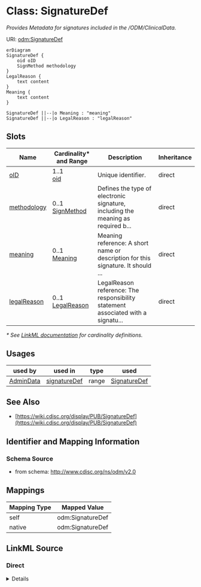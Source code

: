 # Class: SignatureDef

_Provides Metadata for signatures included in the /ODM/ClinicalData._




URI: [odm:SignatureDef](http://www.cdisc.org/ns/odm/v2.0/SignatureDef)


```mermaid
erDiagram
SignatureDef {
    oid oID  
    SignMethod methodology  
}
LegalReason {
    text content  
}
Meaning {
    text content  
}

SignatureDef ||--|o Meaning : "meaning"
SignatureDef ||--|o LegalReason : "legalReason"

```



<!-- no inheritance hierarchy -->


## Slots

| Name | Cardinality* and Range | Description | Inheritance |
| ---  | --- | --- | --- |
| [oID](oID.md) | 1..1 <br/> [oid](oid.md) | Unique identifier. | direct |
| [methodology](methodology.md) | 0..1 <br/> [SignMethod](SignMethod.md) | Defines the type of electronic signature, including the meaning as required b... | direct |
| [meaning](meaning.md) | 0..1 <br/> [Meaning](Meaning.md) | Meaning reference: A short name or description for this signature. It should ... | direct |
| [legalReason](legalReason.md) | 0..1 <br/> [LegalReason](LegalReason.md) | LegalReason reference: The responsibility statement associated with a signatu... | direct |

_* See [LinkML documentation](https://linkml.io/linkml/schemas/slots.html#slot-cardinality) for cardinality definitions._




## Usages

| used by | used in | type | used |
| ---  | --- | --- | --- |
| [AdminData](AdminData.md) | [signatureDef](signatureDef.md) | range | [SignatureDef](SignatureDef.md) |






## See Also

* [https://wiki.cdisc.org/display/PUB/SignatureDef](https://wiki.cdisc.org/display/PUB/SignatureDef)

## Identifier and Mapping Information







### Schema Source


* from schema: http://www.cdisc.org/ns/odm/v2.0





## Mappings

| Mapping Type | Mapped Value |
| ---  | ---  |
| self | odm:SignatureDef |
| native | odm:SignatureDef |





## LinkML Source

<!-- TODO: investigate https://stackoverflow.com/questions/37606292/how-to-create-tabbed-code-blocks-in-mkdocs-or-sphinx -->

### Direct

<details>
```yaml
name: SignatureDef
description: Provides Metadata for signatures included in the /ODM/ClinicalData.
from_schema: http://www.cdisc.org/ns/odm/v2.0
see_also:
- https://wiki.cdisc.org/display/PUB/SignatureDef
rank: 1000
slots:
- oID
- methodology
- meaning
- legalReason
slot_usage:
  oID:
    name: oID
    description: Unique identifier.
    comments:
    - 'Required

      range: oid

      Must be unique within a study.'
    domain_of:
    - Study
    - MetaDataVersion
    - Standard
    - ValueListDef
    - WhereClauseDef
    - StudyEventGroupDef
    - StudyEventDef
    - ItemGroupDef
    - ItemDef
    - CodeList
    - MethodDef
    - ConditionDef
    - CommentDef
    - StudyIndication
    - StudyIntervention
    - StudyObjective
    - StudyEndPoint
    - StudyTargetPopulation
    - StudyEstimand
    - Arm
    - Epoch
    - StudyParameter
    - StudyTiming
    - TransitionTimingConstraint
    - AbsoluteTimingConstraint
    - RelativeTimingConstraint
    - DurationTimingConstraint
    - WorkflowDef
    - Transition
    - Branching
    - Criterion
    - User
    - Organization
    - Location
    - SignatureDef
    - Query
    range: oid
    required: true
  methodology:
    name: methodology
    description: Defines the type of electronic signature, including the meaning as
      required by 21 CFR Part 11 .
    comments:
    - 'Optional

      enum values: (Digital | Electronic)

      If the signature is digital, it is based on cryptography. Otherwise the signature
      is electronic.'
    domain_of:
    - SignatureDef
    range: SignMethod
  meaning:
    name: meaning
    domain_of:
    - SignatureDef
    range: Meaning
    maximum_cardinality: 1
  legalReason:
    name: legalReason
    domain_of:
    - SignatureDef
    range: LegalReason
    maximum_cardinality: 1
class_uri: odm:SignatureDef

```
</details>

### Induced

<details>
```yaml
name: SignatureDef
description: Provides Metadata for signatures included in the /ODM/ClinicalData.
from_schema: http://www.cdisc.org/ns/odm/v2.0
see_also:
- https://wiki.cdisc.org/display/PUB/SignatureDef
rank: 1000
slot_usage:
  oID:
    name: oID
    description: Unique identifier.
    comments:
    - 'Required

      range: oid

      Must be unique within a study.'
    domain_of:
    - Study
    - MetaDataVersion
    - Standard
    - ValueListDef
    - WhereClauseDef
    - StudyEventGroupDef
    - StudyEventDef
    - ItemGroupDef
    - ItemDef
    - CodeList
    - MethodDef
    - ConditionDef
    - CommentDef
    - StudyIndication
    - StudyIntervention
    - StudyObjective
    - StudyEndPoint
    - StudyTargetPopulation
    - StudyEstimand
    - Arm
    - Epoch
    - StudyParameter
    - StudyTiming
    - TransitionTimingConstraint
    - AbsoluteTimingConstraint
    - RelativeTimingConstraint
    - DurationTimingConstraint
    - WorkflowDef
    - Transition
    - Branching
    - Criterion
    - User
    - Organization
    - Location
    - SignatureDef
    - Query
    range: oid
    required: true
  methodology:
    name: methodology
    description: Defines the type of electronic signature, including the meaning as
      required by 21 CFR Part 11 .
    comments:
    - 'Optional

      enum values: (Digital | Electronic)

      If the signature is digital, it is based on cryptography. Otherwise the signature
      is electronic.'
    domain_of:
    - SignatureDef
    range: SignMethod
  meaning:
    name: meaning
    domain_of:
    - SignatureDef
    range: Meaning
    maximum_cardinality: 1
  legalReason:
    name: legalReason
    domain_of:
    - SignatureDef
    range: LegalReason
    maximum_cardinality: 1
attributes:
  oID:
    name: oID
    description: Unique identifier.
    comments:
    - 'Required

      range: oid

      Must be unique within a study.'
    from_schema: http://www.cdisc.org/ns/odm/v2.0
    rank: 1000
    identifier: true
    alias: oID
    owner: SignatureDef
    domain_of:
    - Study
    - MetaDataVersion
    - Standard
    - ValueListDef
    - WhereClauseDef
    - StudyEventGroupDef
    - StudyEventDef
    - ItemGroupDef
    - ItemDef
    - CodeList
    - MethodDef
    - ConditionDef
    - CommentDef
    - StudyIndication
    - StudyIntervention
    - StudyObjective
    - StudyEndPoint
    - StudyTargetPopulation
    - StudyEstimand
    - Arm
    - Epoch
    - StudyParameter
    - StudyTiming
    - TransitionTimingConstraint
    - AbsoluteTimingConstraint
    - RelativeTimingConstraint
    - DurationTimingConstraint
    - WorkflowDef
    - Transition
    - Branching
    - Criterion
    - User
    - Organization
    - Location
    - SignatureDef
    - Query
    range: oid
    required: true
  methodology:
    name: methodology
    description: Defines the type of electronic signature, including the meaning as
      required by 21 CFR Part 11 .
    comments:
    - 'Optional

      enum values: (Digital | Electronic)

      If the signature is digital, it is based on cryptography. Otherwise the signature
      is electronic.'
    from_schema: http://www.cdisc.org/ns/odm/v2.0
    rank: 1000
    alias: methodology
    owner: SignatureDef
    domain_of:
    - SignatureDef
    range: SignMethod
  meaning:
    name: meaning
    description: 'Meaning reference: A short name or description for this signature.
      It should reflect the context of the signature and/or the text that appears
      when the signature is applied in the user interface.'
    from_schema: http://www.cdisc.org/ns/odm/v2.0
    rank: 1000
    identifier: false
    alias: meaning
    owner: SignatureDef
    domain_of:
    - SignatureDef
    range: Meaning
    maximum_cardinality: 1
  legalReason:
    name: legalReason
    description: 'LegalReason reference: The responsibility statement associated with
      a signature (e.g., "The signer accepts responsibility for the accuracy of this
      data.").'
    from_schema: http://www.cdisc.org/ns/odm/v2.0
    rank: 1000
    identifier: false
    alias: legalReason
    owner: SignatureDef
    domain_of:
    - SignatureDef
    range: LegalReason
    maximum_cardinality: 1
class_uri: odm:SignatureDef

```
</details>